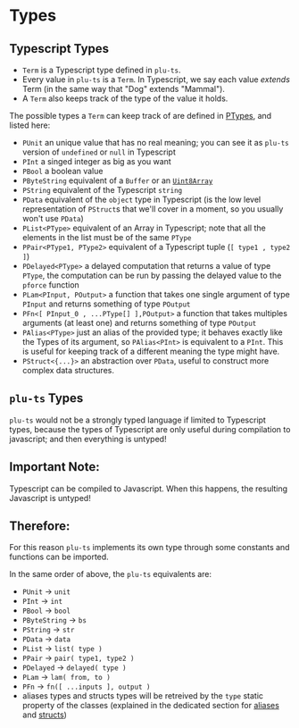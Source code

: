 # Types

## Typescript Types
- `Term` is a Typescript type defined in `plu-ts`. 
- Every value in `plu-ts` is a `Term`. In Typescript, we say each value *extends* Term (in the same way that "Dog" extends "Mammal").
- A `Term` also keeps track of the type of the value it holds. 

The possible types a `Term` can keep track of are defined in [PTypes](https://github.com/HarmonicLabs/plu-ts/tree/main/src/onchain/pluts/PTypes), and listed here:

- `PUnit` an unique value that has no real meaning; you can see it as `plu-ts` version of `undefined` or `null` in Typescript
- `PInt` a singed integer as big as you want
- `PBool` a boolean value
- `PByteString` equivalent of a `Buffer` or an [`Uint8Array`](https://developer.mozilla.org/en-US/docs/Web/JavaScript/Reference/Global_Objects/Uint8Array)
- `PString` equivalent of the Typescript `string`
- `PData` equivalent of the `object` type in Typescript (is the low level representation of `PStruct`s that we'll cover in a moment, so you usually won't use `PData`)
- `PList<PType>` equivalent of an Array in Typescript; note that all the elements in the list must be of the same `PType`
- `PPair<PType1, PType2>` equivalent of a Typescript tuple (`[ type1 , type2 ]`)
- `PDelayed<PType>` a delayed computation that returns a value of type `PType`, the computation can be run by passing the delayed value to the `pforce` function
- `PLam<PInput, POutput>` a function that takes one single argument of type `PInput` and returns something of type `POutput`
- `PFn<[ PInput_0 , ...PType[] ],POutput>` a function that takes multiples arguments (at least one) and returns something of type `POutput`
- `PAlias<PType>` just an alias of the provided type; it behaves exactly like the Types of its argument, so `PAlias<PInt>` is equivalent to a `PInt`. This is useful for keeping track of a different meaning the type might have.
- `PStruct<{...}>` an abstraction over `PData`, useful to construct more complex data structures.

## `plu-ts` Types

`plu-ts` would not be a strongly typed language if limited to Typescript types, because the types of Typescript are only useful during compilation to javascript; and then everything is untyped!

## Important Note:
Typescript can be compiled to Javascript. When this happens, the resulting Javascript is untyped!

## Therefore:
For this reason `plu-ts` implements its own type through some constants and functions can be imported.

In the same order of above, the `plu-ts` equivalents are:

- `PUnit` -> `unit`
- `PInt` -> `int`
- `PBool` -> `bool`
- `PByteString` -> `bs`
- `PString` -> `str`
- `PData` -> `data`
- `PList` -> `list( type )`
- `PPair` -> `pair( type1, type2 )`
- `PDelayed` -> `delayed( type )`
- `PLam` -> `lam( from, to )`
- `PFn` -> `fn([ ...inputs ], output )`
- aliases types and structs types will be retreived by the `type` static property of the classes (explained in the dedicated section for [aliases](./aliases.md) and [structs](./structs.md))